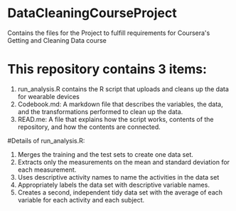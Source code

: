 # DataCleaningCourseProject
Contains the files for the Project to fulfill requirements for Coursera's Getting and Cleaning Data course
# This repository contains 3 items:
1. run_analysis.R contains the R script that uploads and cleans up the data for wearable devices
2. Codebook.md:  A markdown file that describes the variables, the data, and the transformations performed to clean up the data.
3. READ.me: A file that explains how the script works, contents of the repository, and how the contents are connected.

#Details of run_analysis.R:
1. Merges the training and the test sets to create one data set.
2. Extracts only the measurements on the mean and standard deviation for each measurement.
3. Uses descriptive activity names to name the activities in the data set
4. Appropriately labels the data set with descriptive variable names.
5. Creates a second, independent tidy data set with the average of each variable for each activity and each subject.
